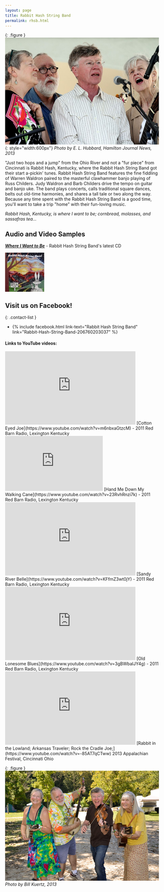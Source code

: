 ```yaml
---
layout: page
title: Rabbit Hash String Band
permalink: rhsb.html
---
```


{: .figure }
![RHSB_Rivers_Edge](assets/images/RHSB_Rivers_Edge.jpg "Rabbit Hash String Band"){: style="width:600px"}
_Photo by E. L. Hubbard, Hamilton Journal News, 2013_

"Just two hops and a jump" from the Ohio River and not a "fur piece" from Cincinnati is Rabbit Hash, Kentucky, where the Rabbit Hash String Band got their start a-pickin' tunes. Rabbit Hash String Band features the fine fiddling of Warren Waldron paired to the masterful clawhammer banjo playing of Russ Childers. Judy Waldron and Barb Childers drive the tempo on guitar and banjo uke. The band plays concerts, calls traditional square dances, belts out old-time harmonies, and shares a tall tale or two along the way. Because any time spent with the Rabbit Hash String Band is a good time, you'll want to take a trip "home" with their fun-loving music.

_Rabbit Hash, Kentucky, is where I want to be; cornbread, molasses, and sassafras tea..._

## Audio and Video Samples

_**[Where I Want to Be](RHSB_CD_COVER.HTML)**_ - Rabbit Hash String Band's latest CD

[![Album Cover](assets/images/RHSB_COVER_THUMB.jpg)](RHSB_CD_COVER.HTML)


## Visit us on Facebook!

{: .contact-list }
* {% include facebook.html link-text="Rabbit Hash String Band" link="Rabbit-Hash-String-Band-206760203037" %}

#### Links to YouTube videos:

<iframe width="427" height="240" src="https://www.youtube.com/embed/m6nbxaGtzcM" frameborder="0" allowfullscreen></iframe>
[Cotton Eyed Joe](https://www.youtube.com/watch?v=m6nbxaGtzcM) - 2011 Red Barn Radio, Lexington Kentucky

<iframe width="320" height="180" src="https://www.youtube.com/embed/23RvhRnzi7k" frameborder="0" allowfullscreen></iframe>
[Hand Me Down My Walking Cane](https://www.youtube.com/watch?v=23RvhRnzi7k) - 2011 Red Barn Radio, Lexington Kentucky

<iframe width="427" height="240" src="https://www.youtube.com/embed/KFfmZ3wt0jY" frameborder="0" allowfullscreen></iframe>
[Sandy River Belle](https://www.youtube.com/watch?v=KFfmZ3wt0jY) - 2011 Red Barn Radio, Lexington Kentucky

<iframe width="427" height="240" src="https://www.youtube.com/embed/3gBWbaIJY4g" frameborder="0" allowfullscreen></iframe>
[Old Lonesome Blues](https://www.youtube.com/watch?v=3gBWbaIJY4g) - 2011 Red Barn Radio, Lexington Kentucky

<iframe width="427" height="240" src="https://www.youtube.com/embed/-85AT7qCTww" frameborder="0" allowfullscreen></iframe>
[Rabbit in the Lowland; Arkansas Traveler; Rock the Cradle Joe;](https://www.youtube.com/watch?v=-85AT7qCTww)
2013 Appalachian Festival, Cincinnati Ohio

{: .figure }
![rhsbatwbff](assets/images/rhsbatwbff.jpg "Rabbit Hash String Band")
_Photo by Bill Kuertz, 2013_
